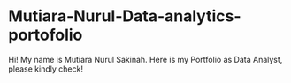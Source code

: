 # Mutiara-Nurul-Data-analytics-portofolio
Hi! My name is Mutiara Nurul Sakinah. Here is my Portfolio as Data Analyst, please kindly check!
